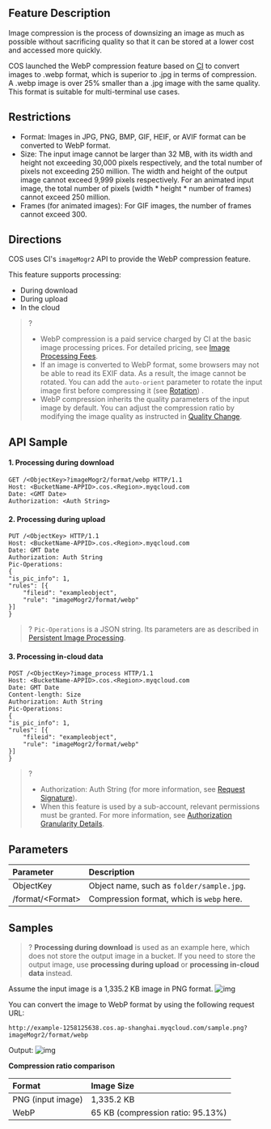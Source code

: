 ## Feature Description

Image compression is the process of downsizing an image as much as possible without sacrificing quality so that it can be stored at a lower cost and accessed more quickly.

COS launched the WebP compression feature based on [CI](https://intl.cloud.tencent.com/document/product/1045/33422) to convert images to .webp format, which is superior to .jpg in terms of compression. A .webp image is over 25% smaller than a .jpg image with the same quality. This format is suitable for multi-terminal use cases.

## Restrictions

- Format: Images in JPG, PNG, BMP, GIF, HEIF, or AVIF format can be converted to WebP format.
- Size: The input image cannot be larger than 32 MB, with its width and height not exceeding 30,000 pixels respectively, and the total number of pixels not exceeding 250 million. The width and height of the output image cannot exceed 9,999 pixels respectively. For an animated input image, the total number of pixels (width * height * number of frames) cannot exceed 250 million.
- Frames (for animated images): For GIF images, the number of frames cannot exceed 300.

## Directions

COS uses CI's `imageMogr2` API to provide the WebP compression feature.

This feature supports processing:

- During download
- During upload
- In the cloud

>?
>- WebP compression is a paid service charged by CI at the basic image processing prices. For detailed pricing, see [Image Processing Fees](https://intl.cloud.tencent.com/document/product/1045/45582).
>- If an image is converted to WebP format, some browsers may not be able to read its EXIF data. As a result, the image cannot be rotated. You can add the `auto-orient` parameter to rotate the input image first before compressing it (see [Rotation](https://intl.cloud.tencent.com/document/product/436/36368)) .
>- WebP compression inherits the quality parameters of the input image by default. You can adjust the compression ratio by modifying the image quality as instructed in [Quality Change](https://intl.cloud.tencent.com/document/product/436/36370).
>



## API Sample

#### 1. Processing during download

```plaintext
GET /<ObjectKey>?imageMogr2/format/webp HTTP/1.1
Host: <BucketName-APPID>.cos.<Region>.myqcloud.com
Date: <GMT Date>
Authorization: <Auth String>
```

#### 2. Processing during upload

```http
PUT /<ObjectKey> HTTP/1.1
Host: <BucketName-APPID>.cos.<Region>.myqcloud.com
Date: GMT Date
Authorization: Auth String
Pic-Operations: 
{
"is_pic_info": 1,
"rules": [{
    "fileid": "exampleobject",
    "rule": "imageMogr2/format/webp"
}]
}
```

>? `Pic-Operations` is a JSON string. Its parameters are as described in [Persistent Image Processing](https://intl.cloud.tencent.com/document/product/1045/33695).
>

#### 3. Processing in-cloud data

```http
POST /<ObjectKey>?image_process HTTP/1.1
Host: <BucketName-APPID>.cos.<Region>.myqcloud.com
Date: GMT Date
Content-length: Size
Authorization: Auth String
Pic-Operations: 
{
"is_pic_info": 1,
"rules": [{
    "fileid": "exampleobject",
    "rule": "imageMogr2/format/webp"
}]
}
```

>? 
> - Authorization: Auth String (for more information, see [Request Signature](https://intl.cloud.tencent.com/document/product/436/7778)).
> - When this feature is used by a sub-account, relevant permissions must be granted. For more information, see [Authorization Granularity Details](https://intl.cloud.tencent.com/document/product/1045/49896).



## Parameters

| Parameter | Description |
| :--------------- | :----------------------------------------------------------- |
| ObjectKey  | Object name, such as `folder/sample.jpg`.                           |
| /format/&lt;Format> | Compression format, which is `webp` here.                             |

## Samples

>? **Processing during download** is used as an example here, which does not store the output image in a bucket. If you need to store the output image, use **processing during upload** or **processing in-cloud data** instead.
>

Assume the input image is a 1,335.2 KB image in PNG format.
![img](https://example-1258125638.cos.ap-shanghai.myqcloud.com/sample.png)

You can convert the image to WebP format by using the following request URL:

```plaintext
http://example-1258125638.cos.ap-shanghai.myqcloud.com/sample.png?imageMogr2/format/webp
```

Output:
![img](https://example-1258125638.cos.ap-shanghai.myqcloud.com/sample.png?imageMogr2/format/webp)

**Compression ratio comparison**

| Format | Image Size |
| :---------- | :------------------- |
| PNG (input image) | 1,335.2 KB |
| WebP | 65 KB (compression ratio: 95.13%) |
